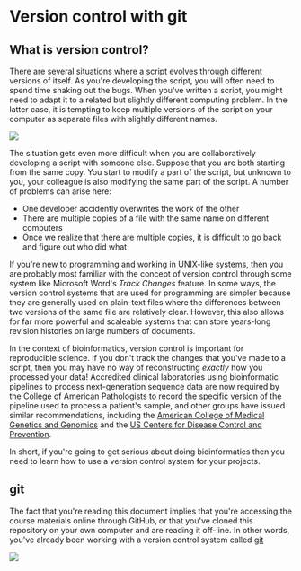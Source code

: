 # Version control with git

## What is version control?

There are several situations where a script evolves through different versions of itself.  As you're developing the script, you will often need to spend time shaking out the bugs.  When you've written a script, you might need to adapt it to a related but slightly different computing problem.  In the latter case, it is tempting to keep multiple versions of the script on your computer as separate files with slightly different names.  

![](https://imgs.xkcd.com/comics/documents.png)

The situation gets even more difficult when you are collaboratively developing a script with someone else.  Suppose that you are both starting from the same copy.  You start to modify a part of the script, but unknown to you, your colleague is also modifying the same part of the script.  A number of problems can arise here:
* One developer accidently overwrites the work of the other
* There are multiple copies of a file with the same name on different computers
* Once we realize that there are multiple copies, it is difficult to go back and figure out who did what

If you're new to programming and working in UNIX-like systems, then you are probably most familiar with the concept of version control through some system like Microsoft Word's *Track Changes* feature.  In some ways, the version control systems that are used for programming are simpler because they are generally used on plain-text files where the differences between two versions of the same file are relatively clear.  However, this also allows for far more powerful and scaleable systems that can store years-long revision histories on large numbers of documents.  

In the context of bioinformatics, version control is important for reproducible science.  If you don't track the changes that you've made to a script, then you may have no way of reconstructing *exactly* how you processed your data!  Accredited clinical laboratories using bioinformatic pipelines to process next-generation sequence data are now required by the College of American Pathologists to record the specific version of the pipeline used to process a patient's sample, and other groups have issued similar recommendations, including the [American College of Medical Genetics and Genomics](https://www.acmg.net/) and the [US Centers for Disease Control and Prevention](https://www.cdc.gov/). 

In short, if you're going to get serious about doing bioinformatics then you need to learn how to use a version control system for your projects.


## git

The fact that you're reading this document implies that you're accessing the course materials online through GitHub, or that you've cloned this repository on your own computer and are reading it off-line.  In other words, you've already been working with a version control system called [git](https://en.wikipedia.org/wiki/Git)

![](https://imgs.xkcd.com/comics/git.png)
